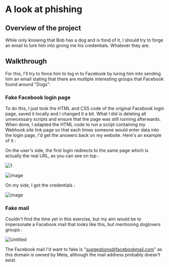 # A look at phishing

## Overview of the project
While only knowing that Bob has a dog and is fond of it, I should try to forge an email to lure him into giving me his credentials. Whatever they are.

## Walkthrough
For this, I'll try to force him to log in to Facebook by luring him into sending him an email stating that there are multiple interesting groups that Facebook found around "Dogs".

### Fake Facebook login page
To do this, I just took the HTML and CSS code of the original Facebook login page, saved it locally and I changed it a bit. What I did is deleting all unnecessary scripts and ensure that the page was still running afterwards.
When done, I adapted the HTML code to run a script containing my Webhook.site link page so that each times someone would enter data into the login page, I'd get the answers back on my website.
Here's an example of it :

On the user's side, the first login redirects to the same page which is actually the real URL, as you can see on top :

![1](https://github.com/The-Bear50/Becode_Bootcamp/assets/85135970/b8b08644-6188-4b82-9526-44b579825d88)

![image](https://github.com/The-Bear50/Phishing/assets/85135970/a5ec6f3b-a9fb-4e3f-8f0e-def212aad1b3)

On my side, I got the credentials :

![image](https://github.com/The-Bear50/Phishing/assets/85135970/1908b1b2-406d-4d31-9dd4-2222b1b6b966)

### Fake mail

Couldn't find the time yet in this exercise, but my aim would be to impersonate a Facebook mail that looks like this, but mentioning doglovers groups :

![Untitled](https://github.com/The-Bear50/Becode_Bootcamp/assets/85135970/334ce9f1-7d54-4cb9-9ba9-22b6f971a194)

The Facebook mail I'd want to fake is "suggestions@facebookmail.com" as this domain is owned by Meta, although the mail address probably doesn't exist.
